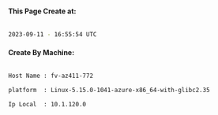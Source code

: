 
   
#### This Page Create at:

```bash

2023-09-11 - 16:55:54 UTC

```

#### Create By Machine:

```bash

Host Name : fv-az411-772

platform  : Linux-5.15.0-1041-azure-x86_64-with-glibc2.35

Ip Local  : 10.1.120.0

```

